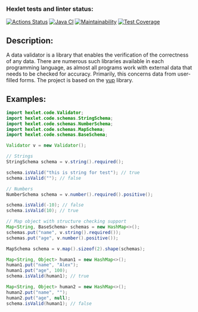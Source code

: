 ### Hexlet tests and linter status:
[![Actions Status](https://github.com/AlexTtkn/java-project-78/workflows/hexlet-check/badge.svg)](https://github.com/AlexTtkn/java-project-78/actions)
[![Java CI](https://github.com/AlexTtkn/java-project-78/actions/workflows/main.yml/badge.svg)](https://github.com/AlexTtkn/java-project-78/actions/workflows/main.yml)
[![Maintainability](https://api.codeclimate.com/v1/badges/6cf4a4fbb1f277b8c91b/maintainability)](https://codeclimate.com/github/AlexTtkn/java-project-78/maintainability)
[![Test Coverage](https://api.codeclimate.com/v1/badges/6cf4a4fbb1f277b8c91b/test_coverage)](https://codeclimate.com/github/AlexTtkn/java-project-78/test_coverage)

## Description:
A data validator is a library that enables the verification of the correctness of any data. 
There are numerous such libraries available in each programming language, as almost all programs 
work with external data that needs to be checked for accuracy. Primarily, this concerns data from user-filled forms. 
The project is based on the [yup](https://github.com/jquense/yup) library.

## Examples:
```java
import hexlet.code.Validator;
import hexlet.code.schemas.StringSchema;
import hexlet.code.schemas.NumberSchema;
import hexlet.code.schemas.MapSchema;
import hexlet.code.schemas.BaseSchema;

Validator v = new Validator();

// Strings
StringSchema schema = v.string().required();

schema.isValid("this is string for test"); // true
schema.isValid(""); // false

// Numbers
NumberSchema schema = v.number().required().positive();

schema.isValid(-10); // false
schema.isValid(10); // true

// Map object with structure checking support
Map<String, BaseSchema> schemas = new HashMap<>();
schemas.put("name", v.string().required());
schemas.put("age", v.number().positive());

MapSchema schema = v.map().sizeof(2).shape(schemas);

Map<String, Object> human1 = new HashMap<>();
human1.put("name", "Alex");
human1.put("age", 100);
schema.isValid(human1); // true

Map<String, Object> human2 = new HashMap<>();
human2.put("name", "");
human2.put("age", null);
schema.isValid(human1); // false
```
